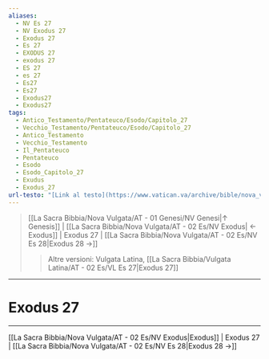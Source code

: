 ```yaml
---
aliases:
  - NV Es 27
  - NV Exodus 27
  - Exodus 27
  - Es 27
  - EXODUS 27
  - exodus 27
  - ES 27
  - es 27
  - Es27
  - Es27
  - Exodus27
  - Exodus27
tags:
  - Antico_Testamento/Pentateuco/Esodo/Capitolo_27
  - Vecchio_Testamento/Pentateuco/Esodo/Capitolo_27
  - Antico_Testamento
  - Vecchio_Testamento
  - Il_Pentateuco
  - Pentateuco
  - Esodo
  - Esodo_Capitolo_27
  - Exudus
  - Exodus_27
url-testo: "[Link al testo](https://www.vatican.va/archive/bible/nova_vulgata/documents/nova-vulgata_vt_exodus_lt.html)"
---
```


> [[La Sacra Bibbia/Nova Vulgata/AT - 01 Genesi/NV Genesi|↑ Genesis]] | [[La Sacra Bibbia/Nova Vulgata/AT - 02 Es/NV Exodus| ← Exodus]] <span class="bianco">| Exodus 27 |</span> [[La Sacra Bibbia/Nova Vulgata/AT - 02 Es/NV Es 28|Exodus 28 →]]
>> <span class="verde">Altre versioni:</span>
>> Vulgata Latina, [[La Sacra Bibbia/Vulgata Latina/AT - 02 Es/VL Es 27|Exodus 27]]

---

# Exodus 27

---

[[La Sacra Bibbia/Nova Vulgata/AT - 02 Es/NV Exodus|Exodus]] | Exodus 27 | [[La Sacra Bibbia/Nova Vulgata/AT - 02 Es/NV Es 28|Exodus 28 →]]